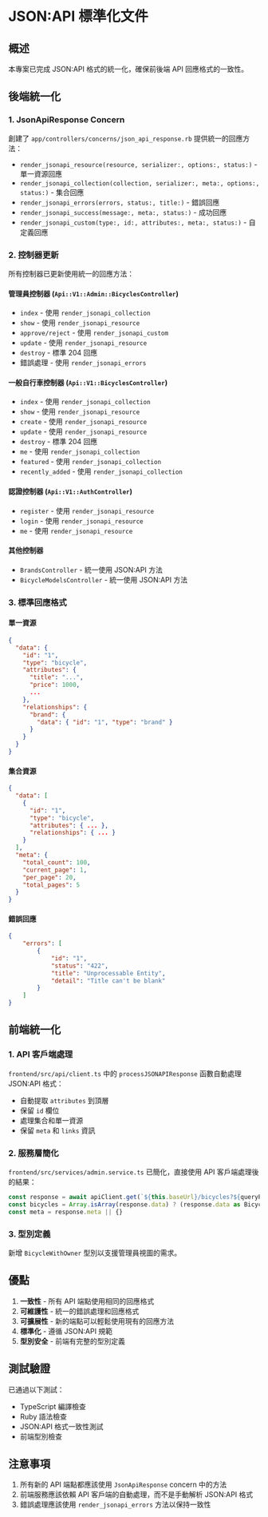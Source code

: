 # JSON:API 標準化文件

## 概述

本專案已完成 JSON:API 格式的統一化，確保前後端 API 回應格式的一致性。

## 後端統一化

### 1. JsonApiResponse Concern

創建了 `app/controllers/concerns/json_api_response.rb` 提供統一的回應方法：

-   `render_jsonapi_resource(resource, serializer:, options:, status:)` - 單一資源回應
-   `render_jsonapi_collection(collection, serializer:, meta:, options:, status:)` - 集合回應
-   `render_jsonapi_errors(errors, status:, title:)` - 錯誤回應
-   `render_jsonapi_success(message:, meta:, status:)` - 成功回應
-   `render_jsonapi_custom(type:, id:, attributes:, meta:, status:)` - 自定義回應

### 2. 控制器更新

所有控制器已更新使用統一的回應方法：

#### 管理員控制器 (`Api::V1::Admin::BicyclesController`)

-   `index` - 使用 `render_jsonapi_collection`
-   `show` - 使用 `render_jsonapi_resource`
-   `approve/reject` - 使用 `render_jsonapi_custom`
-   `update` - 使用 `render_jsonapi_resource`
-   `destroy` - 標準 204 回應
-   錯誤處理 - 使用 `render_jsonapi_errors`

#### 一般自行車控制器 (`Api::V1::BicyclesController`)

-   `index` - 使用 `render_jsonapi_collection`
-   `show` - 使用 `render_jsonapi_resource`
-   `create` - 使用 `render_jsonapi_resource`
-   `update` - 使用 `render_jsonapi_resource`
-   `destroy` - 標準 204 回應
-   `me` - 使用 `render_jsonapi_collection`
-   `featured` - 使用 `render_jsonapi_collection`
-   `recently_added` - 使用 `render_jsonapi_collection`

#### 認證控制器 (`Api::V1::AuthController`)

-   `register` - 使用 `render_jsonapi_resource`
-   `login` - 使用 `render_jsonapi_resource`
-   `me` - 使用 `render_jsonapi_resource`

#### 其他控制器

-   `BrandsController` - 統一使用 JSON:API 方法
-   `BicycleModelsController` - 統一使用 JSON:API 方法

### 3. 標準回應格式

#### 單一資源

```json
{
  "data": {
    "id": "1",
    "type": "bicycle",
    "attributes": {
      "title": "...",
      "price": 1000,
      ...
    },
    "relationships": {
      "brand": {
        "data": { "id": "1", "type": "brand" }
      }
    }
  }
}
```

#### 集合資源

```json
{
  "data": [
    {
      "id": "1",
      "type": "bicycle",
      "attributes": { ... },
      "relationships": { ... }
    }
  ],
  "meta": {
    "total_count": 100,
    "current_page": 1,
    "per_page": 20,
    "total_pages": 5
  }
}
```

#### 錯誤回應

```json
{
    "errors": [
        {
            "id": "1",
            "status": "422",
            "title": "Unprocessable Entity",
            "detail": "Title can't be blank"
        }
    ]
}
```

## 前端統一化

### 1. API 客戶端處理

`frontend/src/api/client.ts` 中的 `processJSONAPIResponse` 函數自動處理 JSON:API 格式：

-   自動提取 `attributes` 到頂層
-   保留 `id` 欄位
-   處理集合和單一資源
-   保留 `meta` 和 `links` 資訊

### 2. 服務層簡化

`frontend/src/services/admin.service.ts` 已簡化，直接使用 API 客戶端處理後的結果：

```typescript
const response = await apiClient.get(`${this.baseUrl}/bicycles?${queryParams.toString()}`)
const bicycles = Array.isArray(response.data) ? (response.data as BicycleWithOwner[]) : []
const meta = response.meta || {}
```

### 3. 型別定義

新增 `BicycleWithOwner` 型別以支援管理員視圖的需求。

## 優點

1. **一致性** - 所有 API 端點使用相同的回應格式
2. **可維護性** - 統一的錯誤處理和回應格式
3. **可擴展性** - 新的端點可以輕鬆使用現有的回應方法
4. **標準化** - 遵循 JSON:API 規範
5. **型別安全** - 前端有完整的型別定義

## 測試驗證

已通過以下測試：

-   TypeScript 編譯檢查
-   Ruby 語法檢查
-   JSON:API 格式一致性測試
-   前端型別檢查

## 注意事項

1. 所有新的 API 端點都應該使用 `JsonApiResponse` concern 中的方法
2. 前端服務應該依賴 API 客戶端的自動處理，而不是手動解析 JSON:API 格式
3. 錯誤處理應該使用 `render_jsonapi_errors` 方法以保持一致性

